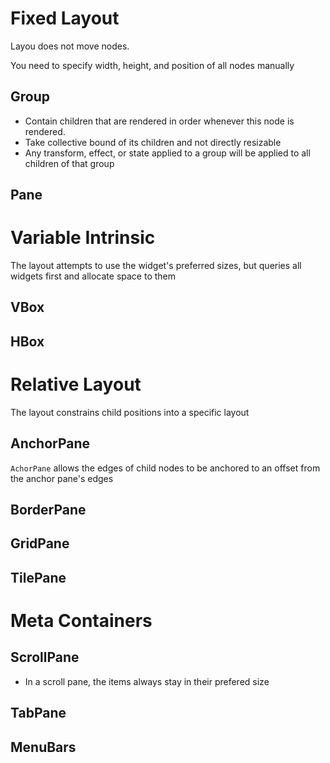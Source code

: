 # Fixed Layout

Layou does not move nodes.

You need to specify width, height, and position of all nodes manually

## Group

- Contain children that are rendered in order whenever this node is rendered.
- Take collective bound of its children and not directly resizable 
- Any transform, effect, or state applied to a group will be applied to all children of that group

## Pane


# Variable Intrinsic

The layout attempts to use the widget's preferred sizes, but queries all widgets first and allocate space to them

## VBox

## HBox

# Relative Layout

The layout constrains child positions into a specific layout 

## AnchorPane

`AchorPane` allows the edges of child nodes to be anchored to an offset from the anchor pane's edges

## BorderPane


## GridPane


## TilePane

# Meta Containers

## ScrollPane

- In a scroll pane, the items always stay in their prefered size

## TabPane

## MenuBars

